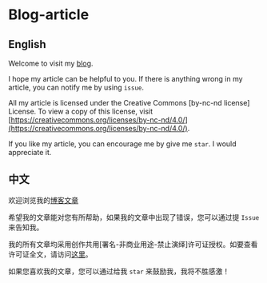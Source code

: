 ﻿# Blog-article

## English

Welcome to visit my [blog](http://blog.csdn.net/weixin_35955795).

I hope my article can be helpful to you. If there is anything wrong in my article, you can notify me by using `issue`.

All my article is licensed under the Creative Commons [by-nc-nd license] License. To view a copy of this license, visit [https://creativecommons.org/licenses/by-nc-nd/4.0/](https://creativecommons.org/licenses/by-nc-nd/4.0/).

If you like my article, you can encourage me by give me `star`. I would appreciate it.

## 中文

欢迎浏览我的[博客文章](http://blog.csdn.net/weixin_35955795)

希望我的文章能对您有所帮助，如果我的文章中出现了错误，您可以通过提 `Issue` 来告知我。

我的所有文章均采用创作共用[署名-非商业用途-禁止演绎]许可证授权。如要查看许可证全文，请访问[这里](https://creativecommons.org/licenses/by-nc-nd/4.0/)。

如果您喜欢我的文章，您可以通过给我 `star` 来鼓励我，我将不胜感激！